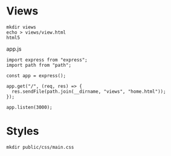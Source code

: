 # Views
`mkdir views`\
`echo > views/view.html`\
`html5`

app.js
```
import express from "express";
import path from "path";

const app = express();

app.get("/", (req, res) => {
  res.sendFile(path.join(__dirname, "views", "home.html"));
});

app.listen(3000);
```

# Styles
`mkdir public/css/main.css`
